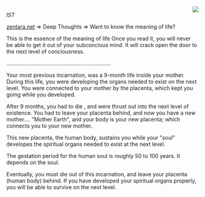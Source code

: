 <img src="https://web.archive.org/web/20150203043213im_/http://zentara.net/s_zenani.gif" style="max-width:80px;height:auto;float:right">

*IST*

[zentara.net](https://web.archive.org/web/20180718070300/http://zentara.net/) => Deep Thoughts => Want to know the meaning of life?

This is the essence of the meaning of life
Once you read it, you will never be able to get it out of
your subconcious mind. It will crack open the door to the next
level of conciousness.

....................................................................

Your most previous incarnation, was a 9-month life inside
your mother. During this life, you were developing the organs
needed to exist on the next level. You were connected to your mother
by the placenta, which kept you going while you developed.

After 9 months, you had to die , and were thrust out into the next
level of existence. You had to leave your placenta behind, and now
you have a new mother.... "Mother Earth", and your body is your new
placenta; which connects you to your new mother.

This new placenta, the human body, sustains you while your "soul"
developes the spiritual organs needed to exist at the next level.

The gestation period for the human soul is roughly 50 to 100 years.
It depends on the soul.

Eventually, you must die out of this incarnation, and leave your
placenta (human body) behind. If you have developed your spiritual
organs properly, you will be able to survive on the next level.

